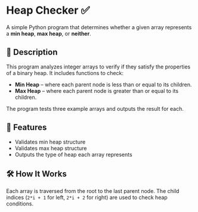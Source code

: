 # Heap Checker ✅

A simple Python program that determines whether a given array represents a **min heap**, **max heap**, or **neither**.

## 📌 Description

This program analyzes integer arrays to verify if they satisfy the properties of a binary heap. It includes functions to check:

* **Min Heap** – where each parent node is less than or equal to its children.
* **Max Heap** – where each parent node is greater than or equal to its children.
  
The program tests three example arrays and outputs the result for each.

## 🧠 Features

* Validates min heap structure
* Validates max heap structure
* Outputs the type of heap each array represents

## 🛠️ How It Works

Each array is traversed from the root to the last parent node. The child indices (`2*i + 1` for left, `2*i + 2` for right) are used to check heap conditions.

